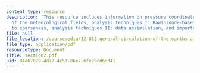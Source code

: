 ```yaml
---
content_type: resource
description: 'This resource includes information on pressure coordinates, statistics
  of the meteorological fields, analysis techniques I: Rawinsonde-based, errors due
  to sparseness, analysis techniques II: data assimilation, and importance of balancing.'
file: null
file_location: /coursemedia/12-812-general-circulation-of-the-earths-atmosphere-fall-2005/84a670794d724c5186e76fe29cd6d341_section2.pdf
file_type: application/pdf
resourcetype: Document
title: section2.pdf
uid: 84a67079-4d72-4c51-86e7-6fe29cd6d341
---
```

